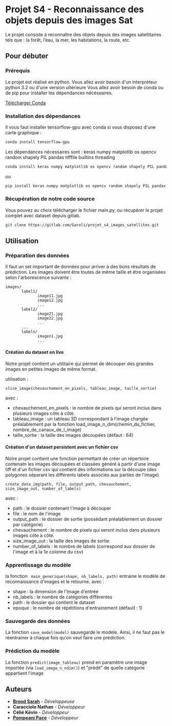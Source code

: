 # Projet S4 - Reconnaissance des objets depuis des images Sat

Le projet consiste à reconnaître des objets depuis des images satellitaires tels que : la forêt, l’eau, la mer, les habitations, la route, etc.

## Pour débuter

### Prérequis

Le projet est réalisé en python. 
Vous allez avoir besoin d'un interpréteur python 3.2 ou d'une version ultérieure
Vous allez avoir besoin de conda ou de pip pour installer les dépendances nécéssaires.

[Télécharger Conda](https://www.anaconda.com/distribution/#download-section)

### Installation des dépendances

Il vous faut installer tensorflow-gpu avec conda si vous disposez d'une carte graphique :

```sh
conda install tensorflow-gpu
```

Les dépendances nécessaires sont :
keras numpy matplotlib os opencv random shapely PIL pandas tifffile builtins threading

```sh
conda install keras numpy matplotlib os opencv random shapely PIL pandas tifffile builtins threading
```
ou
```sh
pip install keras numpy matplotlib os opencv random shapely PIL pandas tifffile builtins threading
```

### Récupération de notre code source

Vous pouvez au choix télécharger le fichier main.py, ou récupérer le projet complet
avec dataset depuis gitlab.

```sh
git clone https://gitlab.com/Garoli/projet_s4_images_satellites.git
```

## Utilisation


### Préparation des données

Il faut un set important de données pour arriver à des bons résultats de prédiction.
Les images doivent être toutes de même taille et être organisées selon l'arborescence suivante :
```
images/
       label1/
	          image11.jpg
			  image12.jpg
			  ...
	   label2/
	          image21.jpg
			  image22.jpg
              ...
	   ...
	   labeln/
	          imagen1.jpg
			  ...
```

#### Création du dataset en live

Notre projet contient un utilitaire qui permet de découper des grandes images en petites images de même format.

utilisation :

```sh
slice_image(chevauchement_en_pixels, tableau_image, taille_sortie)
```

avec :
- chevauchement_en_pixels : le nombre de pixels qui seront inclus dans plusieurs images côte à côte.
- tableau_image : un tableau 3D correspondant à l'image chargée préalablement par la fonction
                  load_image_n_dim(chemin_du_fichier, nombre_de_canaux_de_l_image)
- taille_sortie : la taille des images découpées (défaut : 64)

#### Création d'un dataset persistent avec un fichier csv

Notre projet contient une fonction permettant de créer un répertoire contenatn les images découpées et classées
généré à partir d'une image tiff et d'un fichier csv qui contient des informations sur la découpe (des polygones
séparant les différents labels associés aux parties de l'image)
```
create_data_img(path, file, output_path, chevauchement, size_image_out, number_of_labels) 
```
avec :
- path : le dossier contenant l'image à découper
- file : le nom de l'image
- output_path : le dossier de sortie (possédant préalablement un dossier par catégorie)
- chevauchement : le nombre de pixels qui seront inclus dans plusieurs images côte à côte.
- size_image_out : la taille des images de sortie
- number_of_labels : le nombre de labels (correspond aux dossier de l'image et à la 1e colonne du csv)

### Apprentissage du modèle

la fonction ``` main_generique(shape, nb_labels, path)``` entraine le modèle de reconnaissance d'images et le retourne.
avec :
- shape : la dimension de l'image d'entrée
- nb_labels : le nombre de catégories différentes
- path : le dossier qui contient le dataset
- epoque : le nombre de répétitions d'entrainement (défault : 1)


### Sauvegarde des données

La fonction ```save_model(model)``` sauvegarde le modèle. Ainsi, il ne faut pas le réentrainer à chaque fois qu'on veut
faire une prédiction.

### Prédiction du modèle

La fonction ```predict(image_tableau)``` prend en paramètre une image importée (via ```load_image_n_ndim()```)
et "prédit" de quelle catégorie appartient l'image

## Auteurs

* [**Brood Sarah**](gitlab.com/Garoli) - *Développeuse*
* **Caracciolo Nathan** - *Développeur*
* **Célié Kévin** - *Développeur*
* [**Pompeani Paco**](gitlab.com/ppom) - *Développeur*

